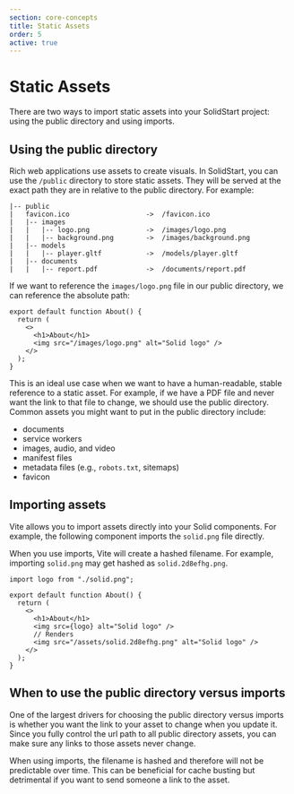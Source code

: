 ```yaml
---
section: core-concepts
title: Static Assets
order: 5
active: true
---
```


# Static Assets

<table-of-contents></table-of-contents>

There are two ways to import static assets into your SolidStart project: using the public directory and using imports.

## Using the public directory

Rich web applications use assets to create visuals. In SolidStart, you can use the `/public` directory to store static assets. They will be served at the exact path they are in relative to the public directory. For example:

```
|-- public
|   favicon.ico                   ->  /favicon.ico
|   |-- images
|   |   |-- logo.png              ->  /images/logo.png
|   |   |-- background.png        ->  /images/background.png
|   |-- models
|   |   |-- player.gltf           ->  /models/player.gltf
|   |-- documents
|   |   |-- report.pdf            ->  /documents/report.pdf
```

If we want to reference the `images/logo.png` file in our public directory, we can reference the absolute path:

```tsx
export default function About() {
  return (
    <>
      <h1>About</h1>
      <img src="/images/logo.png" alt="Solid logo" />
    </>
  );
}
```

This is an ideal use case when we want to have a human-readable, stable reference to a static asset. For example, if we have a PDF file and never want the link to that file to change, we should use the public directory. Common assets you might want to put in the public directory include:

- documents
- service workers
- images, audio, and video
- manifest files
- metadata files (e.g., `robots.txt`, sitemaps)
- favicon

## Importing assets

Vite allows you to import assets directly into your Solid components. For example, the following component imports the `solid.png` file directly.

When you use imports, Vite will create a hashed filename. For example, importing `solid.png` may get hashed as `solid.2d8efhg.png`.

```tsx
import logo from "./solid.png";

export default function About() {
  return (
    <>
      <h1>About</h1>
      <img src={logo} alt="Solid logo" />
      // Renders
      <img src="/assets/solid.2d8efhg.png" alt="Solid logo" />
    </>
  );
}
```

## When to use the public directory versus imports

One of the largest drivers for choosing the public directory versus imports is whether you want the link to your asset to change when you update it. Since you fully control the url path to all public directory assets, you can make sure any links to those assets never change.

When using imports, the filename is hashed and therefore will not be predictable over time. This can be beneficial for cache busting but detrimental if you want to send someone a link to the asset.
